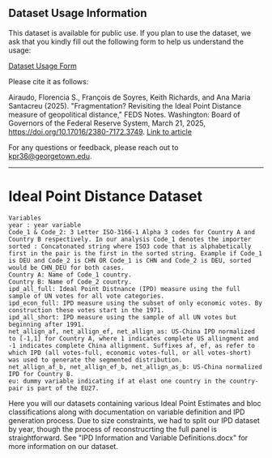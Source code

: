 ## Dataset Usage Information

This dataset is available for public use. If you plan to use the dataset, we ask that you kindly fill out the following form to help us understand the usage:

[Dataset Usage Form](https://docs.google.com/forms/d/e/1FAIpQLSextpx9mkF1-JKA9ldpy5wZv6SC-ZmJ9VSPmf5nu5vtkpLRyQ/viewform?usp=header)

Please cite it as follows:

Airaudo, Florencia S., François de Soyres, Keith Richards, and Ana Maria Santacreu (2025). "Fragmentation? Revisiting the Ideal Point Distance measure of geopolitical distance," FEDS Notes. Washington: Board of Governors of the Federal Reserve System, March 21, 2025, https://doi.org/10.17016/2380-7172.3749. [Link to article](https://www.federalreserve.gov/econres/notes/feds-notes/fragmentation-revisiting-the-ideal-point-distance-measure-of-geopolitical-distance-20250321.html)

For any questions or feedback, please reach out to kpr36@georgetown.edu.


---

# Ideal Point Distance Dataset
```
Variables
year : year variable
Code_1 & Code_2: 3 Letter ISO-3166-1 Alpha 3 codes for Country A and Country B respectively. In our analysis Code_1 denotes the importer
sorted : Concatonated string where ISO3 code that is alphabetically first in the pair is the first in the sorted string. Example if Code_1 is DEU and Code_2 is CHN OR Code_1 is CHN and Code_2 is DEU, sorted would be CHN_DEU for both cases.
Country A: Name of Code_1 country.
Country B: Name of Code_2 country.
ipd_all_full: Ideal Point Distnance (IPD) measure using the full sample of UN votes for all vote categories.
ipd_econ_full: IPD measure using the subset of only economic votes. By construction these votes start in the 1971.
ipd_all_short: IPD measure using the sample of all UN votes but beginning after 1991. 
net_allign_af, net_allign_ef, net_allign_as: US-China IPD normalized to [-1,1] for Country A, where 1 indicates complete US allingment and -1 indicates complete China allignment. Suffixes af, ef, as refer to which IPD (all votes-full, economic votes-full, or all votes-short) was used to generate the segmented distribution.
net_allign_af_b, net_allign_ef_b, net_allign_as_b: US-China normalized IPD for Country B.
eu: dummy variable indicating if at elast one country in the country-pair is part of the EU27.
```
Here you will our datasets containing various Ideal Point Estimates and bloc classifications along with documentation on variable definition and IPD generation process. 
Due to size constraints, we had to split our IPD dataset by year, though the process of reconstrucrting the full panel is straightforward. 
See "IPD Information and Variable Definitions.docx" for more information on our dataset.
